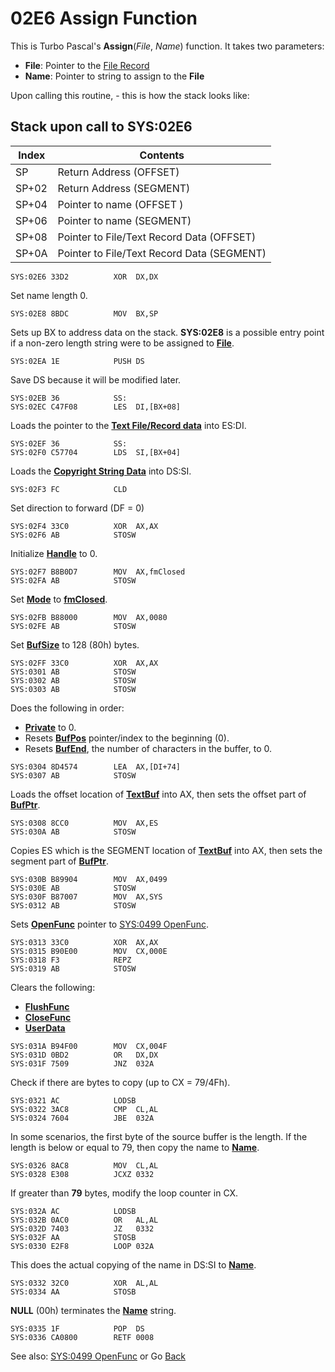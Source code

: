 # 02E6 Assign Function

This is Turbo Pascal's **Assign**(*File*, *Name*) function. It takes two parameters:
- **File**: Pointer to the [File Record](TextFileType.md)
- **Name**: Pointer to string  to assign to the **File** 

Upon calling this routine, - this is how the stack looks like:

## Stack upon call to SYS:02E6

|Index|Contents                                  |
|-----|------------------------------------------|
|SP   |Return Address (OFFSET)                   |
|SP+02|Return Address (SEGMENT)                  |
|SP+04|Pointer to name (OFFSET )                 |
|SP+06|Pointer to name (SEGMENT)                 |
|SP+08|Pointer to File/Text Record Data (OFFSET) |
|SP+0A|Pointer to File/Text Record Data (SEGMENT)|


```
SYS:02E6 33D2          XOR	DX,DX
```

Set name length 0.

```
SYS:02E8 8BDC          MOV	BX,SP
```

Sets up BX to address data on the stack. **SYS:02E8** is a possible entry point if a non-zero length string were to be assigned to **[File](TextFileType.md)**.

```
SYS:02EA 1E            PUSH	DS
```

Save DS because it will be modified later.

```
SYS:02EB 36            SS:
SYS:02EC C47F08        LES	DI,[BX+08]
```

Loads the pointer to the **[Text File/Record data](TextFileType.md)** into ES:DI.

```
SYS:02EF 36            SS:
SYS:02F0 C57704        LDS	SI,[BX+04]
```

Loads the **[Copyright String Data](0263-DATA-COPYRIGHT.md)** into DS:SI.

```
SYS:02F3 FC            CLD
```

Set direction to forward (DF = 0)

```
SYS:02F4 33C0          XOR	AX,AX
SYS:02F6 AB            STOSW
```

Initialize **[Handle](TextFileType.md)** to 0.

```
SYS:02F7 B8B0D7        MOV	AX,fmClosed
SYS:02FA AB            STOSW
```

Set **[Mode](TextFileType.md)** to **[fmClosed](TextFileType.md)**.

```
SYS:02FB B88000        MOV	AX,0080
SYS:02FE AB            STOSW
```

Set **[BufSize](TextFileType.md)** to 128  (80h) bytes.

```
SYS:02FF 33C0          XOR	AX,AX
SYS:0301 AB            STOSW
SYS:0302 AB            STOSW
SYS:0303 AB            STOSW
```

Does the following in order:
- **[Private](TextFileType.md)** to 0.
- Resets **[BufPos](TextFileType.md)** pointer/index to the beginning (0).
- Resets **[BufEnd](TextFileType.md)**, the number of characters in the buffer, to 0.

```
SYS:0304 8D4574        LEA	AX,[DI+74]
SYS:0307 AB            STOSW
```

Loads the offset location of **[TextBuf](TextFileType.md)** into AX, then sets the offset part of **[BufPtr](TextFileType.md)**.

```
SYS:0308 8CC0          MOV	AX,ES
SYS:030A AB            STOSW
```

Copies ES which is the SEGMENT location of **[TextBuf](TextFileType.md)** into AX, then sets the segment part of **[BufPtr](TextFileType.md)**.

```
SYS:030B B89904        MOV	AX,0499
SYS:030E AB            STOSW
SYS:030F B87007        MOV	AX,SYS
SYS:0312 AB            STOSW
```

Sets **[OpenFunc](TextFileType.md)** pointer to [SYS:0499 OpenFunc](0499-OPEN-FUNC.md).

```
SYS:0313 33C0          XOR	AX,AX
SYS:0315 B90E00        MOV	CX,000E
SYS:0318 F3            REPZ
SYS:0319 AB            STOSW
```

Clears the following:
- **[FlushFunc](TextFileType.md)**
- **[CloseFunc](TextFileType.md)**
- **[UserData](TextFileType.md)**

```
SYS:031A B94F00        MOV	CX,004F
SYS:031D 0BD2          OR	DX,DX
SYS:031F 7509          JNZ	032A
```

Check if there are bytes to copy (up to CX = 79/4Fh).

```
SYS:0321 AC            LODSB
SYS:0322 3AC8          CMP	CL,AL
SYS:0324 7604          JBE	032A
```

In some scenarios, the first byte of the source buffer is the length. If the length is below or equal to 79, then copy the name to **[Name](TextFileType.md)**.

```
SYS:0326 8AC8          MOV	CL,AL
SYS:0328 E308          JCXZ	0332
```

If greater than **79** bytes, modify the loop counter in CX.

```
SYS:032A AC            LODSB
SYS:032B 0AC0          OR	AL,AL
SYS:032D 7403          JZ	0332
SYS:032F AA            STOSB
SYS:0330 E2F8          LOOP	032A
```

This does the actual copying of the name in DS:SI to **[Name](TextFileType.md)**.

```
SYS:0332 32C0          XOR	AL,AL
SYS:0334 AA            STOSB
```

**NULL** (00h) terminates the **[Name](TextFileType.md)** string.

```
SYS:0335 1F            POP	DS
SYS:0336 CA0800        RETF	0008
```

See also: [SYS:0499 OpenFunc](0499-OPEN-FUNC.md) or Go [Back](../README.md)